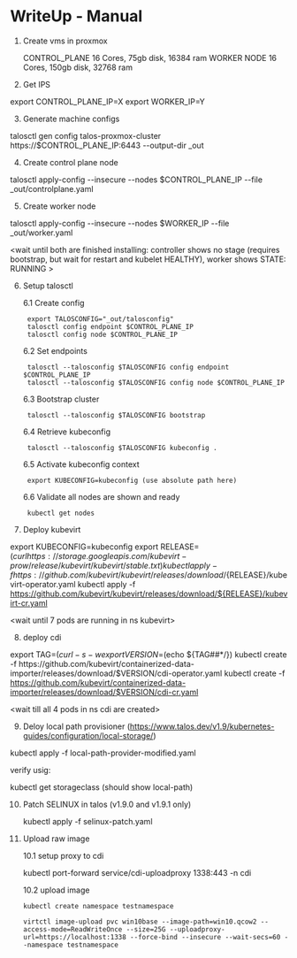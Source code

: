# WriteUp - Manual

1. Create vms in proxmox

    CONTROL_PLANE   16 Cores, 75gb disk, 16384 ram
    WORKER NODE     16 Cores, 150gb disk, 32768 ram

2. Get IPS

export CONTROL_PLANE_IP=X
export WORKER_IP=Y

3. Generate machine configs

talosctl gen config talos-proxmox-cluster https://$CONTROL_PLANE_IP:6443 --output-dir _out

4. Create control plane node

talosctl apply-config --insecure --nodes $CONTROL_PLANE_IP --file _out/controlplane.yaml

5. Create worker node 

talosctl apply-config --insecure --nodes $WORKER_IP --file _out/worker.yaml

<wait until both are finished installing: controller shows no stage (requires bootstrap, but wait for restart and kubelet HEALTHY), worker shows STATE: RUNNING  >

6. Setup talosctl

    6.1 Create config

        export TALOSCONFIG="_out/talosconfig"
        talosctl config endpoint $CONTROL_PLANE_IP
        talosctl config node $CONTROL_PLANE_IP

    6.2 Set endpoints

        talosctl --talosconfig $TALOSCONFIG config endpoint $CONTROL_PLANE_IP
        talosctl --talosconfig $TALOSCONFIG config node $CONTROL_PLANE_IP

    6.3 Bootstrap cluster

        talosctl --talosconfig $TALOSCONFIG bootstrap

    6.4 Retrieve kubeconfig

        talosctl --talosconfig $TALOSCONFIG kubeconfig .

    6.5 Activate kubeconfig context

        export KUBECONFIG=kubeconfig (use absolute path here)

    6.6 Validate all nodes are shown and ready

        kubectl get nodes


7. Deploy kubevirt

export KUBECONFIG=kubeconfig
export RELEASE=$(curl https://storage.googleapis.com/kubevirt-prow/release/kubevirt/kubevirt/stable.txt)
kubectl apply -f https://github.com/kubevirt/kubevirt/releases/download/${RELEASE}/kubevirt-operator.yaml
kubectl apply -f https://github.com/kubevirt/kubevirt/releases/download/${RELEASE}/kubevirt-cr.yaml

<wait until 7 pods are running in ns kubevirt>

8. deploy cdi

export TAG=$(curl -s -w %{redirect_url} https://github.com/kubevirt/containerized-data-importer/releases/latest)
export VERSION=$(echo ${TAG##*/})
kubectl create -f https://github.com/kubevirt/containerized-data-importer/releases/download/$VERSION/cdi-operator.yaml
kubectl create -f https://github.com/kubevirt/containerized-data-importer/releases/download/$VERSION/cdi-cr.yaml

<wait till all 4 pods in ns cdi are created>

9. Deloy local path provisioner (https://www.talos.dev/v1.9/kubernetes-guides/configuration/local-storage/)

kubectl apply -f local-path-provider-modified.yaml

verify usig:

kubectl get storageclass (should show local-path)

10. Patch SELINUX in talos (v1.9.0 and v1.9.1 only)

    kubectl apply -f selinux-patch.yaml

11. Upload raw image

    10.1 setup proxy to cdi

    kubectl port-forward service/cdi-uploadproxy 1338:443 -n cdi

    10.2 upload image

        kubectl create namespace testnamespace
        
        virtctl image-upload pvc win10base --image-path=win10.qcow2 --access-mode=ReadWriteOnce --size=25G --uploadproxy-url=https://localhost:1338 --force-bind --insecure --wait-secs=60 --namespace testnamespace        